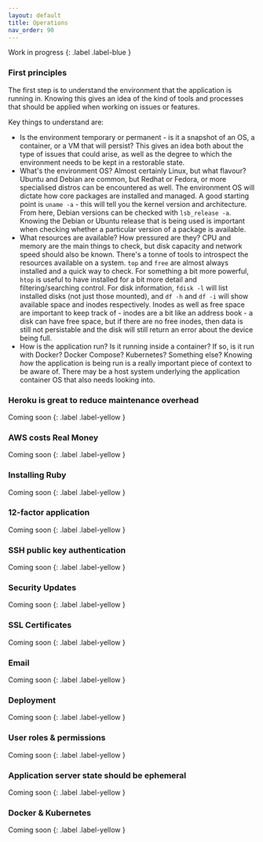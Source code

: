 ```yaml
---
layout: default
title: Operations
nav_order: 90
---
```


Work in progress
{: .label .label-blue }

### First principles

The first step is to understand the environment that the application is running
in. Knowing this gives an idea of the kind of tools and processes that should be
applied when working on issues or features.

Key things to understand are:

* Is the environment temporary or permanent - is it a snapshot of an OS, a
  container, or a VM that will persist? This gives an idea both about the type
  of issues that could arise, as well as the degree to which the environment
  needs to be kept in a restorable state.
* What's the environment OS? Almost certainly Linux, but what flavour? Ubuntu
  and Debian are common, but Redhat or Fedora, or more specialised distros can
  be encountered as well. The environment OS will dictate how core packages are
  installed and managed. A good starting point is `uname -a` - this will tell
  you the kernel version and architecture. From here, Debian versions can be
  checked with `lsb_release -a`. Knowing the Debian or Ubuntu release that is
  being used is important when checking whether a particular version of a
  package is available.
* What resources are available? How pressured are they? CPU and memory are the
  main things to check, but disk capacity and network speed should also be
  known. There's a tonne of tools to introspect the resources available on a
  system. `top` and `free` are almost always installed and a quick way to check.
  For something a bit more powerful, `htop` is useful to have installed for a
  bit more detail and filtering/searching control. For disk information, `fdisk
  -l` will list installed disks (not just those mounted), and `df -h` and `df
  -i` will show available space and inodes respectively. Inodes as well as free
  space are important to keep track of - inodes are a bit like an address book -
  a disk can have free space, but if there are no free inodes, then data is
  still not persistable and the disk will still return an error about the device
  being full.
* How is the application run? Is it running inside a container? If so, is it run
  with Docker? Docker Compose? Kubernetes? Something else? Knowing _how_ the
  application is being run is a really important piece of context to be aware
  of. There may be a host system underlying the application container OS that
  also needs looking into.

### Heroku is great to reduce maintenance overhead

Coming soon
{: .label .label-yellow }

### AWS costs Real Money

Coming soon
{: .label .label-yellow }

### Installing Ruby

Coming soon
{: .label .label-yellow }

### 12-factor application 

Coming soon
{: .label .label-yellow }

### SSH public key authentication

Coming soon
{: .label .label-yellow }

### Security Updates

Coming soon
{: .label .label-yellow }

### SSL Certificates

Coming soon
{: .label .label-yellow }

### Email

Coming soon
{: .label .label-yellow }

### Deployment

Coming soon
{: .label .label-yellow }

### User roles & permissions

Coming soon
{: .label .label-yellow }

### Application server state should be ephemeral

Coming soon
{: .label .label-yellow }

### Docker & Kubernetes

Coming soon
{: .label .label-yellow }